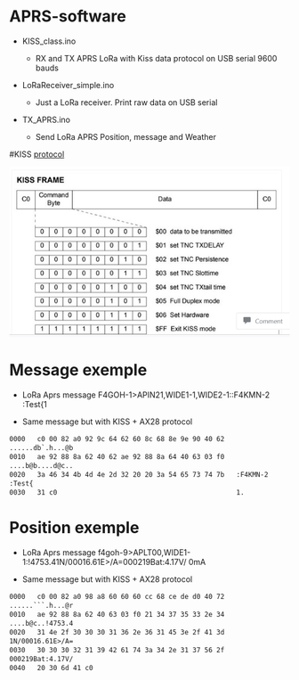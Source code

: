 # APRS-software

- KISS_class.ino

	- RX and TX APRS LoRa with Kiss data protocol on USB serial 9600 bauds 

- LoRaReceiver_simple.ino

	- Just a LoRa receiver. Print raw data on USB serial 
	
- TX_APRS.ino

	- Send LoRa APRS Position, message and Weather

#KISS [protocol](https://notblackmagic.com/bitsnpieces/ax.25/)

![Kiss](../images/Kiss.png "kiss")


# Message exemple

- LoRa Aprs message
F4GOH-1>APIN21,WIDE1-1,WIDE2-1::F4KMN-2  :Test{1

- Same message but with KISS + AX28 protocol

```
0000   c0 00 82 a0 92 9c 64 62 60 8c 68 8e 9e 90 40 62   ......db`.h...@b
0010   ae 92 88 8a 62 40 62 ae 92 88 8a 64 40 63 03 f0   ....b@b....d@c..
0020   3a 46 34 4b 4d 4e 2d 32 20 20 3a 54 65 73 74 7b   :F4KMN-2  :Test{
0030   31 c0                                             1.
```

# Position exemple

- LoRa Aprs message
f4goh-9>APLT00,WIDE1-1:!4753.41N/00016.61E>/A=000219Bat:4.17V/ 0mA

- Same message but with KISS + AX28 protocol
```
0000   c0 00 82 a0 98 a8 60 60 60 cc 68 ce de d0 40 72   ......```.h...@r
0010   ae 92 88 8a 62 40 63 03 f0 21 34 37 35 33 2e 34   ....b@c..!4753.4
0020   31 4e 2f 30 30 30 31 36 2e 36 31 45 3e 2f 41 3d   1N/00016.61E>/A=
0030   30 30 30 32 31 39 42 61 74 3a 34 2e 31 37 56 2f   000219Bat:4.17V/
0040   20 30 6d 41 c0   
```